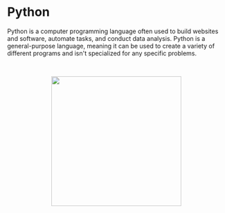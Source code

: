 # Python
Python is a computer programming language often used to build websites and software, automate tasks, and conduct data analysis. Python is a general-purpose language, meaning it can be used to create a variety of different programs and isn't specialized for any specific problems.

<br>
<p align="center">
<img src="https://user-images.githubusercontent.com/127482974/224491453-76ff782f-78a4-4167-b42f-86ddad9d9751.png" width="300" height="auto">
</p>
